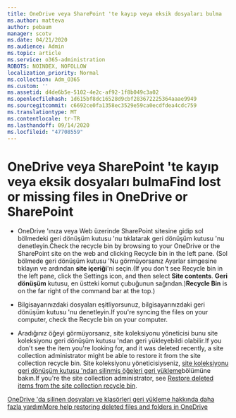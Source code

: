 ```yaml
---
title: OneDrive veya SharePoint 'te kayıp veya eksik dosyaları bulma
ms.author: matteva
author: pebaum
manager: scotv
ms.date: 04/21/2020
ms.audience: Admin
ms.topic: article
ms.service: o365-administration
ROBOTS: NOINDEX, NOFOLLOW
localization_priority: Normal
ms.collection: Adm_O365
ms.custom: ''
ms.assetid: d4de6b5e-5102-4e2c-af92-1f8b049c3a02
ms.openlocfilehash: 1d615bf8dc16528d9cbf283672225364aaae9949
ms.sourcegitcommit: c6692ce0fa1358ec3529e59ca0ecdfdea4cdc759
ms.translationtype: MT
ms.contentlocale: tr-TR
ms.lasthandoff: 09/14/2020
ms.locfileid: "47708559"
---
```

# <a name="find-lost-or-missing-files-in-onedrive-or-sharepoint"></a><span data-ttu-id="93f24-102">OneDrive veya SharePoint 'te kayıp veya eksik dosyaları bulma</span><span class="sxs-lookup"><span data-stu-id="93f24-102">Find lost or missing files in OneDrive or SharePoint</span></span>

- <span data-ttu-id="93f24-103">OneDrive 'ınıza veya Web üzerinde SharePoint sitesine gidip sol bölmedeki geri dönüşüm kutusu 'nu tıklatarak geri dönüşüm kutusu 'nu denetleyin.</span><span class="sxs-lookup"><span data-stu-id="93f24-103">Check the recycle bin by browsing to your OneDrive or the SharePoint site on the web and clicking Recycle bin in the left pane.</span></span> <span data-ttu-id="93f24-104">(Sol bölmede geri dönüşüm kutusu 'Nu görmüyorsanız Ayarlar simgesine tıklayın ve ardından **site içeriği**'ni seçin.</span><span class="sxs-lookup"><span data-stu-id="93f24-104">(If you don't see Recycle bin in the left pane, click the Settings icon, and then select **Site contents**.</span></span> <span data-ttu-id="93f24-105">**Geri dönüşüm** kutusu, en üstteki komut çubuğunun sağından.)</span><span class="sxs-lookup"><span data-stu-id="93f24-105">**Recycle Bin** is on the far right of the command bar at the top.)</span></span> 
    
- <span data-ttu-id="93f24-106">Bilgisayarınızdaki dosyaları eşitliyorsunuz, bilgisayarınızdaki geri dönüşüm kutusu 'nu denetleyin.</span><span class="sxs-lookup"><span data-stu-id="93f24-106">If you're syncing the files on your computer, check the Recycle bin on your computer.</span></span> 
    
- <span data-ttu-id="93f24-107">Aradığınız öğeyi görmüyorsanız, site koleksiyonu yöneticisi bunu site koleksiyonu geri dönüşüm kutusu 'ndan geri yükleyebildi olabilir.</span><span class="sxs-lookup"><span data-stu-id="93f24-107">If you don't see the item you're looking for, and it was deleted recently, a site collection administrator might be able to restore it from the site collection recycle bin.</span></span> <span data-ttu-id="93f24-108">Site koleksiyonu yöneticisiyseniz, [site koleksiyonu geri dönüşüm kutusu 'ndan silinmiş öğeleri geri yükleme](https://go.microsoft.com/fwlink/?linkid=866439)bölümüne bakın.</span><span class="sxs-lookup"><span data-stu-id="93f24-108">If you're the site collection administrator, see [Restore deleted items from the site collection recycle bin](https://go.microsoft.com/fwlink/?linkid=866439).</span></span>
    
[<span data-ttu-id="93f24-109">OneDrive 'da silinen dosyaları ve klasörleri geri yükleme hakkında daha fazla yardım</span><span class="sxs-lookup"><span data-stu-id="93f24-109">More help restoring deleted files and folders in OneDrive</span></span>](https://go.microsoft.com/fwlink/?linkid=872872)
  


